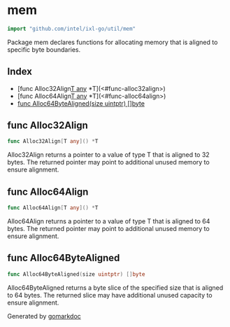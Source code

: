 <!-- Code generated by gomarkdoc. DO NOT EDIT -->

# mem

```go
import "github.com/intel/ixl-go/util/mem"
```

Package mem declares functions for allocating memory that is aligned to specific byte boundaries.

## Index

- [func Alloc32Align[T any]() *T](<#func-alloc32align>)
- [func Alloc64Align[T any]() *T](<#func-alloc64align>)
- [func Alloc64ByteAligned(size uintptr) []byte](<#func-alloc64bytealigned>)


## func Alloc32Align

```go
func Alloc32Align[T any]() *T
```

Alloc32Align returns a pointer to a value of type T that is aligned to 32 bytes. The returned pointer may point to additional unused memory to ensure alignment.

## func Alloc64Align

```go
func Alloc64Align[T any]() *T
```

Alloc64Align returns a pointer to a value of type T that is aligned to 64 bytes. The returned pointer may point to additional unused memory to ensure alignment.

## func Alloc64ByteAligned

```go
func Alloc64ByteAligned(size uintptr) []byte
```

Alloc64ByteAligned returns a byte slice of the specified size that is aligned to 64 bytes. The returned slice may have additional unused capacity to ensure alignment.



Generated by [gomarkdoc](<https://github.com/princjef/gomarkdoc>)
